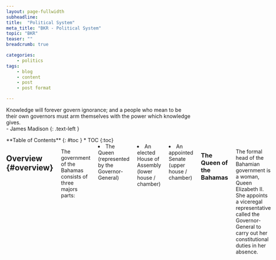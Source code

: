 ```yaml
---
layout: page-fullwidth
subheadline:
title:  "Political System"
meta_title: "BKR - Political System"
topic: "BKR"
teaser: ""
breadcrumb: true

categories:
    - politics
tags:
    - blog
    - content
    - post
    - post format

---
```

>
Knowledge will forever govern ignorance; and a people who mean to be their own governors must arm themselves with the power which knowledge gives.
<br/>- James Madison
{: .text-left }

<div class="row">
<div class="medium-4 medium-push-8 columns" markdown="1">
<div class="panel radius" markdown="1">
**Table of Contents**
{: #toc }
*  TOC
{:toc}
</div>
</div><!-- /.medium-4.columns -->

<div class="medium-8 medium-pull-4 columns" markdown="1">

## Overview {#overview}

The government of the Bahamas consists of three majors parts:
<li> The Queen (represented by the Governor-General)</li>
<li> An elected House of Assembly (lower house / chamber)</li>
<li> An appointed Senate (upper house / chamber)</li>

### The Queen of the Bahamas

The formal head of the Bahamian government is a woman, Queen Elizabeth II. She appoints a viceregal representative called the Governor-General to carry out her constitutional duties in her absence. 

<h5>Powers and Responsibilities</h5>

In conjunction with the Prime Minister (the leader of the major ruling party), the Governor-General appoints government Ministers ( The role of the Governor-General is not well understood or documented outside of the constitution. 

Term Limits: The Governor-General typically ends their term within five years but have no term limits.

<small markdown="1">[Up to table of contents](#toc)</small>
{: .text-right }

### The House of Assembly

The House of Assembly (HoA) consists of 38 'Members of Parliament' (MPs) who are elected from individual constituencies (neighborhoods). Jump down to the voting section by clicking here to learn more about that process. These 38 MPs are the only elected government positions.

These results implicity decide two other positions:
1. The Prime Minister - the controlling head of the Bahamian government
2. The Leader of the Opposition

While affliation with a political party is not necessary to run for a MP position, the two named positions require it. 

The office of Prime Minister is held by the leader of the party which wins a majority of House of Assembly positions (also known as seats). 

Similarly, the Leader of the Opposition is the leader of the party which wins the second highest seat count.

<h5>Eligibility</h5>

The constitution stipulates two requirements for holding a membership position in the House of Assembly:
<br/>1. being a citizen of the Bahamas who is 21 years or older
<br/>2. residing in the Bahamas for at least one year immediately before the date of nomination for election

<h5>Powers and Responsibilities</h5>

The HoA performs all major legislative functions.

Term Limits: 5 years

Some MPs are also selected as Ministers of one of 17 areas such as education, finance, and foreign affairs. See "Ministries" section below.

Head to the <a href="{{ site.url }}{{ site.baseurl }}politics/know-your-politician">Know Your Politician</a> page to see the current Members of Parliament.

<small markdown="1">[Up to table of contents](#toc)</small>
{: .text-right }

### Senate

The Senate consists of 16 members called Senators. These Senators are not elected, rather, they are appointed by the Governor-General after consultation with the Prime Minister and the Leader of the Opposition. To decide on the Senator positions the Governor-General consults:
* the Prime Minister alone to appoint 9 of these Senators;
* the Leader of the Opposition alone to appoint 4;
* both the Prime Minister and the Leader of the Oppositions to appoint the remaining 3. 

The Senate has a leadership position called the President of the Senate.

The Senate is meant to operate as a checks-and-balance much like the US system.

<h5>Eligibility</h5>

The constitution stipulates two requirements for being appointed as a Senator:
<br/>1. being a citizen of the Bahamas who is 30 years or older
<br/>2. residing in the Bahamas for at least one year immediately before the date of appointment

<h5>Powers and Responsibilities</h5> 

The Senate can pass bills and make bill amendments which must be approved by the House of Assembly. The Senate may reject a bill that has passed the HoA. However, if the House passes the bill in two successive sessions, after Senate refusal, the HoA may send the bill directly to the Governor-General without the Senate's consent.

Term Limits: 5 years

Head to the <a href="{{ site.url }}{{ site.baseurl }}politics/know-your-politician">Know Your Politician</a> page to see the current Senators.

<small markdown="1">[Up to table of contents](#toc)</small>
{: .text-right }

## Ministries {#ministries}

There are 17 distinct areas of government interest that are led by an individual. To find more information on the government ministries, departments, corporations, and statutory agencies - <a href="http://bit.ly/2ghJ8V0">click here</a> 

1. <a href="http://bit.ly/2h36BYv">Agriculture, Marine Resources and Local Government</a>
2. <a href="http://bit.ly/1Tsw8si">Education, Science and Technology</a> - <a href="http://www.ministryofeducationbahamas.com/">Dedicated website</a>
3. <a href="http://bit.ly/2heIaq6">Environment and Housing</a>
4. <a href="http://bit.ly/2h08Mfj">Finance</a>
5. <a href="http://bit.ly/2heDbtx">Financial Services</a>
6. <a href="http://bit.ly/2h36T1v">Foreign Affairs and Immigration</a>
7. <a href="http://bit.ly/2gPhAa3">Grand Bahama</a>
8. <a href="http://bit.ly/2heKtt3">Health</a>
9. <a href="http://bit.ly/2heL1TN">Labour and National Insurance</a>
10. <a href="http://bit.ly/2h47DpH">National Security</a>
11. <a href="http://bit.ly/2h41xpc">Office of the Attorney General & Ministry of Legal Affairs</a>
12. <a href="http://bit.ly/2heBlcf">Public Service</a>
13. <a href="http://bit.ly/2heG1uF">Social Services and Community Development</a>
14. <a href="http://bit.ly/2h49kU5">Tourism</a>
15. <a href="http://bit.ly/2ghT5lf">Transport and Aviation</a>
16. <a href="http://bit.ly/2h0ey0m">Works and Urban Development</a>
17. <a href="http://bit.ly/2gA95fU">Youth, Sports and Culture</a>

Head to the <a href="{{ site.url }}{{ site.baseurl }}/politics/know-your-politician">Know Your Politician</a> page to see the current Ministers.

<small markdown="1">[Up to table of contents](#toc)</small>
{: .text-right }

## Voting {#voting}

The only elected positions in the Bahamian government are the 38 Members of Parliament.

The 38 MPs correspond to 38 individual constituencies (neighborhoods) in which an MP must have resided for a certain period of time in order to be eligible to run in that area. Similarly, citizens may only vote on the set of individuals running in the constituency in which they have resided for a certain period of time. This leads to MPs restricting their campaigning efforts to the constituency in which they are running. 

"...The current legal framework does not grant the electoral management body supervision of campaign finance, nor does it delegate this function to other public entities. In fact, political campaigns are fully funded from private sources. Campaign financing is currently unregulated and political parties are not required to report on the flows or administration of their campaign funds." <a href="http://www.vision2040bahamas.org/media/uploads/State_of_the_Nation_Summary_Report.pdf">State of the Nation Report, page 32</a> This has led to serious allegations of corruption in the past. Campaign financing can decide elections and reveal conflicts of interest.

An individual does not need to be affliated with a political party in order to run. However, because the Prime Minister is not elected and rather is the party leader of the winner of most MP seats, many citizens see voting for an independent candidate as an inability to directly affect who becomes Prime Minister. 

The citzens' inability to directly vote for the Prime Minister is one of the primary reasons for the extreme degree of 'party politics' seen in the Bahamas. Unlike in the US where political parties are split on social and economical issues, political parties in the Bahamas are primarily differentiated by individuals and the party leader. Subsequently, many citizens vote for individuals running with a particular party because they approve of the party leader rather than the individual themselves.

<h5>Eligibility</h5>

To vote you must:
<br/>1. be a citizen of the Bahamas who is 18 years or older
<br/>2. residing in the Bahamas for at least one year immediately before the date of appointment

For more information on registering to vote for the 2017 election - <a href="http://www.votebahamas2017.com/">click here</a>.

<small markdown="1">[Up to table of contents](#toc)</small>
{: .text-right }

## Constituencies {#constituencies}

There are 38 constituencies, 24 on Nassau and 14 on the family islands.

|Nassau                           | Nassau                          | Family Island                         |
| :-----------------------------: | :-----------------------------: |:-------------------------------------:|
| 1. Bain Town & Grants Town      | 13. Marathon                    | 1. Cat Island, Rum Cay & San Salvador |
| 2. Bamboo Town                  | 14. Montagu                     | 2. Central & South Abaco              |
| 3. Carmichael                   | 15. Mount Moriah                | 3. Central & South Eleuthera          |
| 4. Centerville                  | 16. Nassau Village              | 4. Central Grand Bahama               |
| 5. Elizabeth                    | 17. Pineridge                   | 5. East Grand Bahama                  |
| 6. Englerston                   | 18. Pinewood                    | 6. Exumas and Ragged Island           |
| 7. Fort Charlotte               | 29. Seabreeze                   | 7. Long Island 						|
| 8. Fox Hill                     | 20. South Beach                 | 8. Mangrove Cay & South Andros        |
| 9. Garden Hills                 | 21. Southern Shores             | 9. Marco City 		                |
| 10. Golden Gates                | 22. St. Anne's                  | 10. M.I.C.A.L.* 					    |
| 11. Golden Isles                | 23. Tall Pines                  | 11. North Abaco                		|
| 12. Killarney                   | 24. Yamacraw                    | 12. North Andros & Berry Islands	    |
|                                 |              					| 13. North Eleuthera           		|
|                                 |              					| 14. West Grand Bahama & Bimini		|

* Mayaguana, Inagua (Great & Little), Crooked Island, Acklins, and Long Cay

For a more detailed view of the constituencies - <a href="http://www.tribune242.com/photos/galleries/2012/apr/24/new-providence-constituencies/">click here</a>.

<center>
<a href="http://en.wikipedia.org/wiki/Bahamian_general_election,_2012"><img src="{{ site.urlimg }}nassau-constituency-map.jpg" alt=""></a>
</center>

<center>
<a href="http://en.wikipedia.org/wiki/Bahamian_general_election,_2012"><img src="{{ site.urlimg }}grandbahama-constituency-map.jpg" alt=""></a>
</center>

<center>
<a href="http://en.wikipedia.org/wiki/Bahamian_general_election,_2012"><img src="{{ site.urlimg }}familyisland-constituency-map.jpg" alt=""></a>
</center>

<small markdown="1">[Up to table of contents](#toc)</small>
{: .text-right }

</div><!-- /.medium-8.columns -->
</div><!-- /.row -->